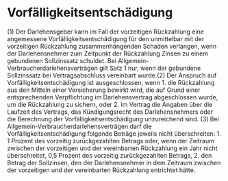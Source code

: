 # Vorfälligkeitsentschädigung

(1) Der Darlehensgeber kann im Fall der vorzeitigen Rückzahlung eine angemessene Vorfälligkeitsentschädigung für den unmittelbar mit der vorzeitigen Rückzahlung zusammenhängenden Schaden verlangen, wenn der Darlehensnehmer zum Zeitpunkt der Rückzahlung Zinsen zu einem gebundenen Sollzinssatz schuldet. Bei Allgemein-Verbraucherdarlehensverträgen gilt Satz 1 nur, wenn der gebundene Sollzinssatz bei Vertragsabschluss vereinbart wurde.(2) Der Anspruch auf Vorfälligkeitsentschädigung ist ausgeschlossen, wenn  1.
 die Rückzahlung aus den Mitteln einer Versicherung bewirkt wird, die auf Grund einer entsprechenden Verpflichtung im Darlehensvertrag abgeschlossen wurde, um die Rückzahlung zu sichern, oder
 2.
 im Vertrag die Angaben über die Laufzeit des Vertrags, das Kündigungsrecht des Darlehensnehmers oder die Berechnung der Vorfälligkeitsentschädigung unzureichend sind.
(3) Bei Allgemein-Verbraucherdarlehensverträgen darf die Vorfälligkeitsentschädigung folgende Beträge jeweils nicht überschreiten:  1.
 1 Prozent des vorzeitig zurückgezahlten Betrags oder, wenn der Zeitraum zwischen der vorzeitigen und der vereinbarten Rückzahlung ein Jahr nicht überschreitet, 0,5 Prozent des vorzeitig zurückgezahlten Betrags,
 2.
 den Betrag der Sollzinsen, den der Darlehensnehmer in dem Zeitraum zwischen der vorzeitigen und der vereinbarten Rückzahlung entrichtet hätte.
 

